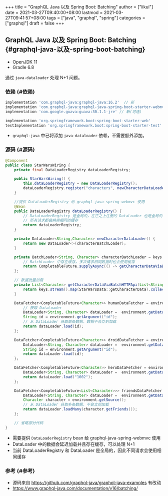 +++
title = "GraphQL Java 以及 Spring Boot: Batching"
author = ["likui"]
date = 2021-03-27T09:40:00+08:00
lastmod = 2021-03-27T09:41:57+08:00
tags = ["java", "graphql", "spring"]
categories = ["graphql"]
draft = false
+++

## GraphQL Java 以及 Spring Boot: Batching {#graphql-java-以及-spring-boot-batching}

-   OpenJDK 11
-   Gradle 6.8

通过 `java-dataloader` 处理 N+1 问题。


### 依赖 {#依赖}

```groovy
implementation 'com.graphql-java:graphql-java:16.2'  // 新
implementation 'com.graphql-java:graphql-java-spring-boot-starter-webmvc:2.0' // 新
implementation 'com.google.guava:guava:30.1.1-jre' // 新(可选)

implementation 'org.springframework.boot:spring-boot-starter-web'
testImplementation 'org.springframework.boot:spring-boot-starter-test'
```

-   `graphql-java` 中已将添加 `java-dataloader` 依赖，不需要额外添加。


### 源码 {#源码}

```java
@Component
public class StarWarsWiring {
    private final DataLoaderRegistry dataLoaderRegistry;

    public StarWarsWiring() {
        this.dataLoaderRegistry = new DataLoaderRegistry();
        dataLoaderRegistry.register("characters", newCharacterDataLoader());
    }

    //提供 DataLoaderRegistry 给 graphql-java-spring-webmvc 使用
    @Bean
    public DataLoaderRegistry dataLoaderRegistry() {
        // DataLoaderRegistry 是全局的，在它之上注册的 DataLoader 也是全局的
        // 所有请求都会共用相同的缓存
        return dataLoaderRegistry;
    }

    private DataLoader<String,Character> newCharacterDataLoader() {
        return new DataLoader<>(characterBatchLoader);
    }

    private BatchLoader<String, Character> characterBatchLoader = keys -> {
        // BatchLoader 中存在缓存，多次请求相同数据时也会使用缓存
        return CompletableFuture.supplyAsync(() -> getCharacterDataViaBatchHTTPApi(keys));
    };

    // 数据批量加载
    private List<Character> getCharacterDataViaBatchHTTPApi(List<String> keys) {
        return keys.stream().map(StarWarsData::getCharacterData).collect(Collectors.toList());
    }

    DataFetcher<CompletableFuture<Character>> humanDataFetcher = environment -> {
        // 获取 DataLoader
        DataLoader<String, Character> dataLoader =  environment.getDataLoader("characters");
        String id = environment.getArgument("id");
        // 从 DataLoader 获取单条数据，数据不会立刻加载
        return dataLoader.load(id);
    };

    DataFetcher<CompletableFuture<Character>> droidDataFetcher = environment -> {
        DataLoader<String, Character> dataLoader =  environment.getDataLoader("characters");
        String id = environment.getArgument("id");
        return dataLoader.load(id);
    };

    DataFetcher<CompletableFuture<Character>> heroDataFetcher = environment -> {
        DataLoader<String, Character> dataLoader =  environment.getDataLoader("characters");
        return dataLoader.load("1002");
    };

    DataFetcher<CompletableFuture<List<Character>>> friendsDataFetcher = environment -> {
        DataLoader<String, Character> dataLoader =  environment.getDataLoader("characters");
        Character character = environment.getSource();
        // 从 DataLoader 获取多条数据，不会立刻加载
        return dataLoader.loadMany(character.getFriends());
    };

    // 省略部分代码
}
```

-   需要提供 `DataLoaderRegistry` bean 给 graphql-java-spring-webmvc 使用
-   DataLoader 中的数据会延迟加载并且存在缓存，可以处理 N+1
-   当前 DataLoaderRegistry 和 DataLoader 是全局的，因此不同请求会使用相同缓存


### 参考 {#参考}

-   源码来自 <https://github.com/graphql-java/graphql-java-examples> 有改动
-   <https://www.graphql-java.com/documentation/v16/batching/>
